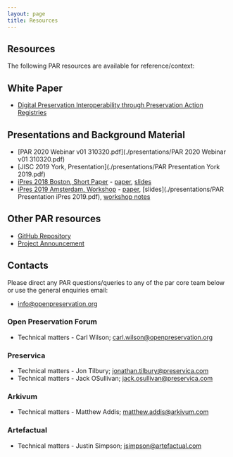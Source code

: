```yaml
---
layout: page
title: Resources
---
```


## Resources
The following PAR resources are available for reference/context:

## White Paper
- [Digital Preservation Interoperability through Preservation Action Registries](https://osf.io/ns3am)

## Presentations and Background Material
- [PAR 2020 Webinar v01 310320.pdf](./presentations/PAR 2020 Webinar v01 310320.pdf)
- [JISC 2019 York, Presentation](./presentations/PAR Presentation York 2019.pdf)
- [iPres 2018 Boston, Short Paper](https://osf.io/zat4e/) - [paper](https://osf.io/ns3am), [slides](https://osf.io/pxw3f)
- [iPres 2019 Amsterdam, Workshop](https://doi.org/10.17605/OSF.IO/NEMJQ) - [paper](https://osf.io/s8x4d), [slides](./presentations/PAR Presentation iPres 2019.pdf), [workshop notes](https://osf.io/download/76aze/)

## Other PAR resources
- [GitHub Repository](https://github.com/openpreserve/par)
- [Project Announcement](http://openpreservation.org/news/arkivum-artefactual-the-open-preservation-foundation-and-preservica-collaborate-on-new-jisc-initiative-for-sharing-preservation-action-best-practice/)

## Contacts
Please direct any PAR questions/queries to any of the par core team below or use the general enquiries email:
* info@openpreservation.org

### Open Preservation Forum
* Technical matters - Carl Wilson; carl.wilson@openpreservation.org

### Preservica
* Technical matters - Jon Tilbury; jonathan.tilbury@preservica.com
* Technical matters - Jack OSullivan; jack.osullivan@preservica.com 

### Arkivum
* Technical matters - Matthew Addis; matthew.addis@arkivum.com 

### Artefactual
* Technical matters -  Justin Simpson; jsimpson@artefactual.com 
